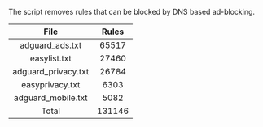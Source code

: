 The script removes rules that can be blocked by DNS based ad-blocking.


| File | Rules |
|:----:|:-----:|
| adguard_ads.txt | 65517 |
| easylist.txt | 27460 |
| adguard_privacy.txt | 26784 |
| easyprivacy.txt | 6303 |
| adguard_mobile.txt | 5082 |
| Total | 131146 |